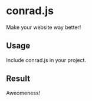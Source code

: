 conrad.js
=========

Make your website way better!

Usage
-----

Include conrad.js in your project.

Result
------

Aweomeness!
